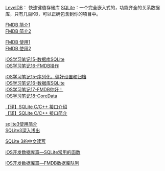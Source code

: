 [LevelDB](https://github.com/google/leveldb)： 快速键值存储库
[SQLite](http://www.sqlite.org/)：一个完全嵌入式的，功能齐全的关系数据库，只有几百KB，可以正确包含到你的项目中。

[FMDB 简介1](http://www.cnblogs.com/wendingding/p/3871848.html)  
[FMDB 简介2](http://www.cnblogs.com/jingdizhiwa/p/5644213.html)  

[FMDB 使用1](http://www.cnblogs.com/wuhenke/archive/2012/02/07/2341656.html)  
[FMDB 使用2](http://www.jianshu.com/p/d60ee3c85d63)  

[iOS学习笔记15-数据库SQLite](http://blog.csdn.net/xyz_lmn/article/details/8968203)  
[iOS学习笔记16-FMDB操作](http://blog.csdn.net/xyz_lmn/article/details/9312837)  

[iOS学习笔记15-序列化、偏好设置和归档](http://www.jianshu.com/p/b5b9628d8db7)  
[iOS学习笔记16-数据库SQLite](http://www.jianshu.com/p/a23ce428180a)  
[iOS学习笔记17-FMDB你好！](http://www.jianshu.com/p/82b2b06e3172)  
[iOS学习笔记18-CoreData](http://www.jianshu.com/p/5e8e8517a00c)  

[【译】SQLite C/C++ 接口介绍](http://blog.cocoabit.com/sqlite-jie-kou-jie-shao/)  
[【译】SQLite C/C++ 接口简介](https://segmentfault.com/a/1190000002771737)  

[sqlite3使用简介](http://www.cnblogs.com/kfqcome/archive/2011/06/27/2136999.html)  
[SQLite3深入浅出](http://www.jianshu.com/p/132dc0280474)  

[SQLite 3的中文读写](http://www.cnblogs.com/junchu25/p/3425183.html)

[iOS开发数据库篇—SQLite常用的函数](http://www.cnblogs.com/wendingding/p/3871792.html)

[iOS开发数据库篇—FMDB数据库队列](http://www.cnblogs.com/wendingding/p/3873874.html)
